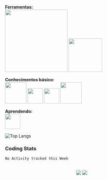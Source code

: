   <!--[![My GitHub stats](https://github-readme-stats.vercel.app/api?username=KleberLuccas&count_private=true&show_icons=true&theme=dark)](https://github.com/anuraghazra/github-readme-stats)-->
   <span> <b>Ferramentas:</b> </span> <br>
    <img src="https://github.com/riq-dev/Icons/blob/main/icons/vscode.png?raw=true" width="205">
    <img src="https://github.com/riq-dev/Icons/blob/main/icons/WINDOWS.png?raw=true" width="110">


    
   <span> <b> Conhecimentos básico:</b> </span> <br>
    <img src="https://github.com/riq-dev/Icons/blob/main/icons/GIT.png?raw=true" width="70">
    <img src="https://github.com/riq-dev/Icons/blob/main/icons/C.PNG?raw=true" width="50" />
    <img src="https://github.com/riq-dev/Icons/blob/main/icons/c%23.png?raw=true" width="50">
    <img src="https://github.com/riq-dev/Icons/blob/main/icons/sql.png?raw=true" width="70">
    
   <span> <b> Aprendendo:</b> </span> <br>
   <img src="https://github.com/riq-dev/Icons/blob/main/icons/c%23.png?raw=true." width="50" />
   
  ![Top Langs](https://github-readme-stats.vercel.app/api/top-langs/?username=KleberLuccas&layout=compact&theme=dark)
  ### Coding Stats
<!--START_SECTION:waka-->
```text
No Activity tracked this Week
```
<!--END_SECTION:waka-->

 <br>
<div  align="center"> 
  <a href="https://www.instagram.com/KleberLuccaz/" target="_blank"><img src="https://img.shields.io/badge/-Instagram-%23E4405F?style=for-the-badge&logo=instagram&logoColor=white" target="_blank"></a>
  <a href="https://www.linkedin.com/in/kl%C3%A9ber-luccas-7b47ba1b4/" target="_blank"><img src="https://img.shields.io/badge/-LinkedIn-%230077B5?style=for-the-badge&logo=linkedin&logoColor=white" target="_blank"></a> 
</div>
